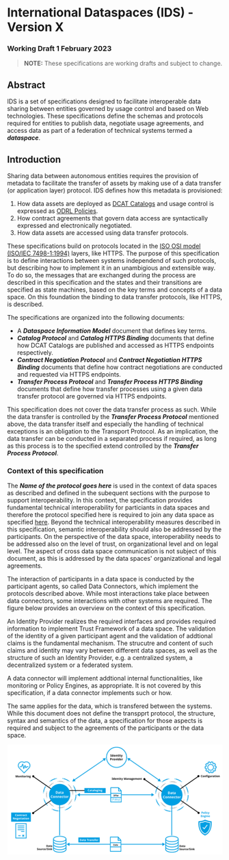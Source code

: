 # International Dataspaces (IDS) - Version X

### Working Draft 1 February 2023

> __NOTE:__ These specifications are working drafts and subject to change.

## Abstract

IDS is a set of specifications designed to facilitate interoperable data sharing between entities governed by usage control and based on Web technologies. These specifications
define the schemas and protocols required for entities to publish data, negotiate usage agreements, and access data as part of a federation of technical systems termed a
__*dataspace*__.

## Introduction

Sharing data between autonomous entities requires the provision of metadata to facilitate the transfer of assets by making use of a data transfer (or application layer) protocol.
IDS defines how this metadata is provisioned:

1. How data assets are deployed as [DCAT Catalogs](https://www.w3.org/TR/vocab-dcat-3/) and usage control is expressed as [ODRL Policies](https://www.w3.org/TR/odrl-model/).
2. How contract agreements that govern data access are syntactically expressed and electronically negotiated.
3. How data assets are accessed using data transfer protocols.

These specifications build on protocols located in the [ISO OSI   model (ISO/IEC 7498-1:1994)](https://www.iso.org/standard/20269.html) layers, like HTTPS.
The purpose of this specification is to define interactions between systems independend of such protocols, but describing how to implement it in an unambigious and extensible way.
To do so, the messages that are exchanged during the process are described in this specification and the states and their transitions are specified as state machines, based on the key terms and concepts of a data space.
On this foundation the binding to data transfer protocols, like HTTPS, is described.

The specifications are organized into the following documents:

* A __*Dataspace Information Model*__ document that defines key terms.
* __*Catalog Protocol*__ and __*Catalog HTTPS Binding*__ documents that define how DCAT Catalogs are published and accessed as HTTPS endpoints respectively.
* __*Contract Negotiation Protocol*__ and __*Contract Negotiation HTTPS Binding*__ documents that define how contract negotiations are conducted and requested via HTTPS endpoints.
* __*Transfer Process Protocol*__ and __*Transfer Process HTTPS Binding*__ documents that define how transfer processes using a given data transfer protocol are governed via HTTPS
  endpoints.

This specification does not cover the data transfer process as such.
While the data transfer is controlled by the __*Transfer Process Protocol*__ mentioned above, the data transfer itself and especially the handling of technical exceptions is an obligation to the Transport Protocol.
As an implication, the data transfer can be conducted in a separated process if required, as long as this process is to the specified extend controlled by the __*Transfer Process Protocol*__.

### Context of this specification

The __*Name of the protocol goes here*__ is used in the context of data spaces as described and defined in the subequent sections with the purpose to support interoperability.
In this context, the specification provides fundamental technical interoperability for particiants in data spaces and therefore the protocol specified here is required to join any data space as specified [here]().
Beyond the technical interoperability measures described in this specification, semantic interoperability should also be addressed by the participants. On the perspective of the data space, interoperability needs to be addressed also on the level of trust, on organizational level and on legal level.
The aspect of cross data space communication is not subject of this document, as this is addressed by the data spaces' organizational and legal agreements.

The interaction of participants in a data space is conducted by the participant agents, so called Data Connectors, which implement the protocols described above.
While most interactions take place between data connectors, some interactions with other systems are required.
The figure below provides an overview on the context of this specification.

An Identity Provider realizes the required interfaces and provides required information to implement Trust Framework of a data space.
The validation of the identity of a given participant agent and the validation of addtional claims is the fundamental mechanism. The strucutre and content of such claims and identity may vary between different data spaces, as well as the structure of such an Identity Provider, e.g. a centralized system, a decentralized system or a federated system.

A data connector will implement addtional internal functionalities, like monitoring or Policy Engines, as appropriate. It is not covered by this specification, if a data connector implements such or how.

The same applies for the data, which is transfered between the systems. While this document does not define the transpprt protocol, the structure, syntax and semantics of the data, a specification for those aspects is required and subject to the agreements of the participants or the data space.

![Overview on protocol and context](./figures/ProtocolOverview.png)
